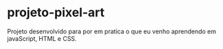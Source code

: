 # projeto-pixel-art

Projeto desenvolvido para por em pratica o que eu venho aprendendo em javaScript, HTML e CSS.